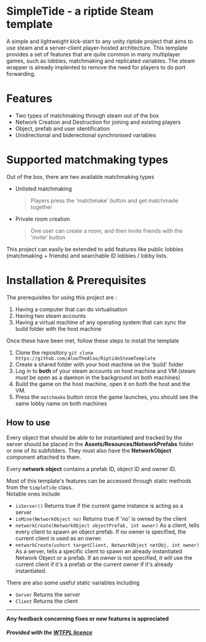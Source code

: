 #  SimpleTide - a riptide Steam template
A simple and lightweight kick-start to any unity riptide project that aims to use steam and a server-client player-hosted architecture. This template provides a set of features that are quite common in many multiplayer games, such as lobbies, matchmaking and replicated variables. The steam wrapper is already implented to remove the need for players to do port forwarding.

# Features
- Two types of matchmaking through steam out of the box
- Network Creation and Destruction for joining and existing players
- Object, prefab and user identification
- Unidirectional and biderectional synchronised variables

# Supported matchmaking types
Out of the box, there are two available matchmaking types
- Unlisted matchmaking
	> Players press the 'matchmake' button and get matchmade together

- Private room creation
	> One user can create a room, and then invite friends with the 'invite' button

This project can easily be extended to add features like public lobbies (matchmaking + friends) and searchable ID lobbies / lobby lists.

# Installation & Prerequisites
The prerequisites for using this project are :
1. Having a computer that can do virtualisation
2. Having two steam accounts
3. Having a virtual machine of any operating system that can sync the build folder with the host machine

Once these have been met, follow these steps to install the template
1. Clone the repository `git clone https://github.com/AlooTheAloo/RiptideSteamTemplate`
2. Create a shared folder with your host machine on the 'build' folder
3. Log in to **both** of your steam accounts on host machine and VM (steam must be open as a daemon in the background on both machines) 
4. Build the game on the host machine, open it on both the host and the VM.
5. Press the `matchmake` button once the game launches, you should see the same lobby name on both machines


## How to use


Every object that should be able to be instantiated and tracked by the server should be placed in the **Assets/Resources/NetworkPrefabs** folder or one of its subfolders. They must also have the **NetworkObject** component attached to them.

Every **network object** contains a prefab ID, object ID and owner ID.

Most of this template's features can be accessed through static methods from the `SimpleTide` class.   
Notable ones include 
- `isServer()` Returns true if the current game instance is acting as a server
- `isMine(NetworkObject no)` Returns true if 'no' is owned by the client 
- `networkCreate(NetworkObject objectPrefab, int owner)`  As a client, tells every client to spawn an object prefab. If no owner is specified, the current client is used as an owner. 
- `networkCreate(ushort targetClient, NetworkObject netObj, int owner)` As a server, tells a specific client to spawn an already instantiated Network Object or a prefab. If an owner is not specified, it will use the current client if it's a prefab or the current owner if it's already instantiated.

There are also some useful static variables including 
- `Server` Returns the server
- `Client` Returns the client

<hr>

**Any feedback concerning fixes or new features is appreciated**
##### Provided with the <a href="https://github.com/anak10thn/WTFPL" target="_top">WTFPL licence</a>
